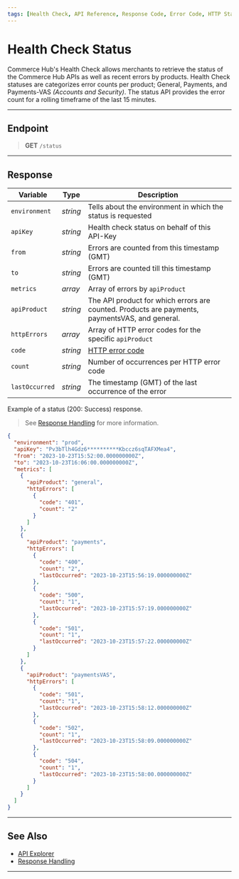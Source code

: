 ```yaml
---
tags: [Health Check, API Reference, Response Code, Error Code, HTTP Status Code]
---
```


# Health Check Status

Commerce Hub's Health Check allows merchants to retrieve the status of the Commerce Hub APIs as well as recent errors by products. Health Check statuses are categorizes error counts per product; General, Payments, and Payments-VAS _(Accounts and Security)_. The status API provides the error count for a rolling timeframe of the last 15 minutes.

---

## Endpoint

<!-- theme: info -->
> **GET** `/status`

---

## Response

<!--
type: tab
titles: Parameters, Response Example
-->

| Variable | Type | Description |
| -------- | ---- | ----------- |
| `environment` | _string_ | Tells about the environment in which the status is requested |
| `apiKey` | _string_ | Health check status on behalf of this API-Key |
| `from` | _string_ | Errors are counted from this timestamp (GMT) |
| `to` | _string_ | Errors are counted till this timestamp (GMT) |
| `metrics` | _array_ | Array of errors by `apiProduct` |
| `apiProduct` | _string_ | The API product for which errors are counted. Products are payments, paymentsVAS, and general.
| `httpErrors` | _array_ | Array of HTTP error codes for the specific `apiProduct` |
| `code` | _string_ | [HTTP error code](?path=docs/Resources/Guides/Response-Codes/Response-Handling.md) |
| `count` | _string_ | Number of occurrences per HTTP error code |
| `lastOccurred` | _string_ | The timestamp (GMT) of the last occurrence of the error |

<!--
type: tab
-->

Example of a status (200: Success) response.

<!-- theme: info -->
> See [Response Handling](?path=docs/Resources/Guides/Response-Codes/Response-Handling.md) for more information.

```json
{
  "environment": "prod",
  "apiKey": "Pv3bTlh4Gdz6**********Kbccz6sqTAFXMea4",
  "from": "2023-10-23T15:52:00.000000000Z",
  "to": "2023-10-23T16:06:00.000000000Z",
  "metrics": [
    {
      "apiProduct": "general",
      "httpErrors": [
        {
          "code": "401",
          "count": "2"
        }
      ]
    },
    {
      "apiProduct": "payments",
      "httpErrors": [
        {
          "code": "400",
          "count": "2",
          "lastOccurred": "2023-10-23T15:56:19.000000000Z"
        },
        {
          "code": "500",
          "count": "1",
          "lastOccurred": "2023-10-23T15:57:19.000000000Z"
        },
        {
          "code": "501",
          "count": "1",
          "lastOccurred": "2023-10-23T15:57:22.000000000Z"
        }
      ]
    },
    {
      "apiProduct": "paymentsVAS",
      "httpErrors": [
        {
          "code": "501",
          "count": "1",
          "lastOccurred": "2023-10-23T15:58:12.000000000Z"
        },
        {
          "code": "502",
          "count": "1",
          "lastOccurred": "2023-10-23T15:58:09.000000000Z"
        },
        {
          "code": "504",
          "count": "1",
          "lastOccurred": "2023-10-23T15:58:00.000000000Z"
        }
      ]
    }
  ]
}
```

<!-- type: tab-end -->
---

## See Also

- [API Explorer](../api/?type=post&path=/status)
- [Response Handling](?path=docs/Resources/Guides/Response-Codes/Response-Handling.md)

---

